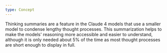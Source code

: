 ```yaml
---
type: Concept
---
```


Thinking summaries are a feature in the Claude 4 models that use a smaller model to condense lengthy thought processes. This summarization helps to make the models' reasoning more accessible and easier to understand, although it is only needed about 5% of the time as most thought processes are short enough to display in full.